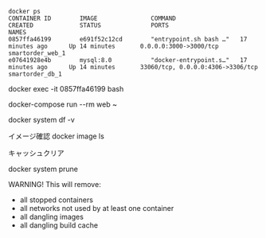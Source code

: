 
```
docker ps
CONTAINER ID        IMAGE               COMMAND                  CREATED             STATUS              PORTS                               NAMES
0857ffa46199        e691f52c12cd        "entrypoint.sh bash …"   17 minutes ago      Up 14 minutes       0.0.0.0:3000->3000/tcp              smartorder_web_1
e07641928e4b        mysql:8.0           "docker-entrypoint.s…"   17 minutes ago      Up 14 minutes       33060/tcp, 0.0.0.0:4306->3306/tcp   smartorder_db_1
```

docker exec -it 0857ffa46199 bash

docker-compose run --rm web ~


docker system df -v

イメージ確認
docker image ls

キャッシュクリア

docker system prune

WARNING! This will remove:
  - all stopped containers
  - all networks not used by at least one container
  - all dangling images
  - all dangling build cache

